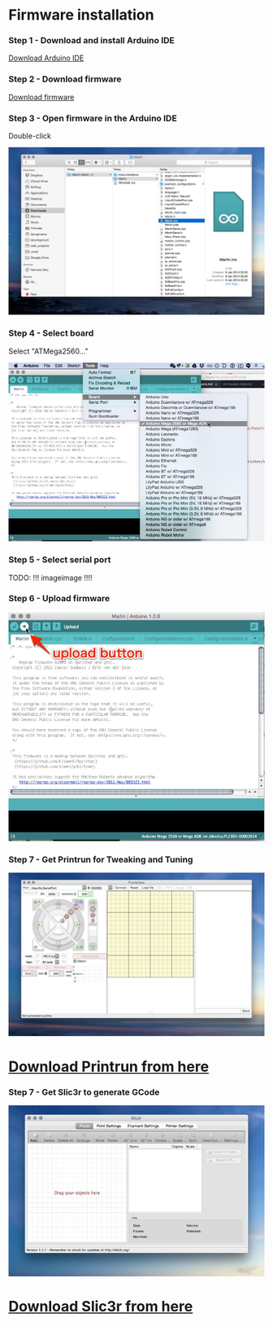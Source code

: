 # Firmware installation

### Step 1 - Download and install Arduino IDE

[Download Arduino IDE](http://arduino.cc/en/Main/Software)

### Step 2 - Download firmware

[Download firmware](https://raw.githubusercontent.com/MincheeLab/MakeYourOwn3DPrinter/master/firmware/Marlin-Marlin_v1.zip)

### Step 3 - Open firmware in the Arduino IDE

Double-click

![](https://raw.githubusercontent.com/MincheeLab/MakeYourOwn3DPrinter/master/images/arduino-open-marlinino.jpg)

### Step 4 - Select board

Select "ATMega2560..."

![](https://raw.githubusercontent.com/MincheeLab/MakeYourOwn3DPrinter/master/images/arduino-select-board.jpg)

### Step 5 - Select serial port

TODO: !!! imageimage !!!!

### Step 6 - Upload firmware

![](https://raw.githubusercontent.com/MincheeLab/MakeYourOwn3DPrinter/master/images/arduino-upload.jpg)

### Step 7 - Get Printrun for Tweaking and Tuning

![](https://raw.githubusercontent.com/MincheeLab/MakeYourOwn3DPrinter/master/images/Pronterface.jpg)

# [Download Printrun from here](http://koti.kapsi.fi/~kliment/printrun/)

### Step 7 - Get Slic3r to generate GCode

![](https://raw.githubusercontent.com/MincheeLab/MakeYourOwn3DPrinter/master/images/Slic3r.jpg)

# [Download Slic3r from here](http://slic3r.org/)